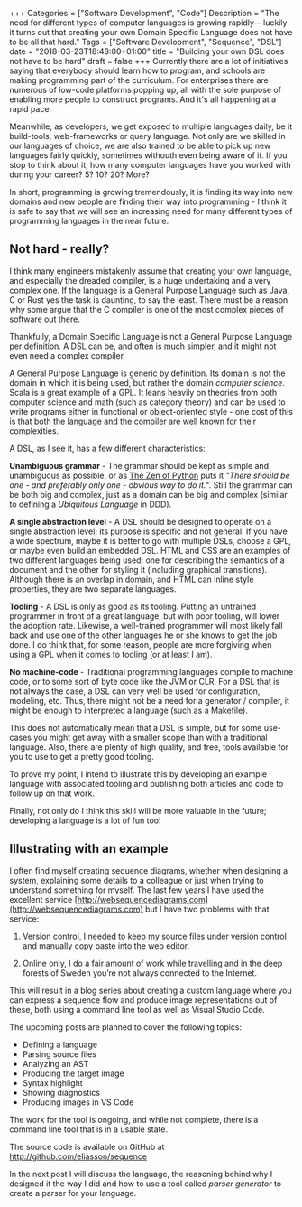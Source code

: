 +++
Categories = ["Software Development", "Code"]
Description = "The need for different types of computer languages is growing rapidly — luckily it turns out that creating your own Domain Specific Language does not have to be all that hard."
Tags = ["Software Development", "Sequence", "DSL"]
date = "2018-03-23T18:48:00+01:00"
title = "Building your own DSL does not have to be hard"
draft = false
+++
Currently there are a lot of initiatives saying that everybody should learn how to program, and schools are making programming part of the curriculum. For enterprises there are numerous of low-code platforms popping up, all with the sole purpose of enabling more people to construct programs. And it's all happening at a rapid pace.

Meanwhile, as developers, we get exposed to multiple languages daily, be it build-tools, web-frameworks or query language. Not only are we skilled in our languages of choice, we are also trained to be able to pick up new languages fairly quickly, sometimes withouth even being aware of it. If you stop to think about it, how many computer languages have you worked with during your career? 5? 10? 20? More?

In short, programming is growing tremendously, it is finding its way into new domains and new people are finding their way into programming - I think it is safe to say that we will see an increasing need for many different types of programming languages in the near future.


## Not hard - really?

I think many engineers mistakenly assume that creating your own language, and especially the dreaded compiler, is a huge undertaking and a very complex one. If the language is a General Purpose Language such as Java, C or Rust yes the task is daunting, to say the least. There must be a reason why some argue that the C compiler is one of the most complex pieces of software out there.

Thankfully, a Domain Specific Language is not a General Purpose Language per definition. A DSL can be, and often is much simpler, and it might not even need a complex compiler.

A General Purpose Language is generic by definition. Its domain is not the domain in which it is being used, but rather the domain _computer science_. Scala is a great example of a GPL. It leans heavily on theories from both computer science and math (such as category theory) and can be used to write programs either in functional or object-oriented style - one cost of this is that both the language and the compiler are well known for their complexities.

A DSL, as I see it, has a few different characteristics:

**Unambiguous grammar** - The grammar should be kept as simple and unambiguous as possible, or as [The Zen of Python](https://www.python.org/dev/peps/pep-0020/) puts it _"There should be one - and preferably only one - obvious way to do it."_. Still the grammar can be both big and complex, just as a domain can be big and complex (similar to defining a _Ubiquitous Language_ in DDD).

**A single abstraction level** - A DSL should be designed to operate on a single abstraction level; its purpose is specific and not general. If you have a wide spectrum, maybe it is better to go with multiple DSLs, choose a GPL, or maybe even build an embedded DSL. HTML and CSS are an examples of two different languages being used; one for describing the semantics of a document and the other for styling it (including graphical transitions). Although there is an overlap in domain, and HTML can inline style properties, they are two separate languages.

**Tooling** - A DSL is only as good as its tooling. Putting an untrained programmer in front of a great language, but with poor tooling, will lower the adoption rate. Likewise, a well-trained programmer will most likely fall back and use one of the other languages he or she knows to get the job done. I do think that, for some reason, people are more forgiving when using a GPL when it comes to tooling (or at least I am).

**No machine-code** - Traditional programming languages compile to machine code, or to some sort of byte code like the JVM or CLR. For a DSL that is not always the case, a DSL can very well be used for configuration, modeling, etc. Thus, there might not be a need for a generator / compiler, it might be enough to interpreted a language (such as a Makefile).

This does not automatically mean that a DSL is simple, but for some use-cases you might get away with a smaller scope than with a traditional language. Also, there are plenty of high quality, and free, tools available for you to use to get a pretty good tooling.

To prove my point, I intend to illustrate this by developing an example language with associated tooling and publishing both articles and code to follow up on that work.

Finally, not only do I think this skill will be more valuable in the future; developing a language is a lot of fun too!


## Illustrating with an example

I often find myself creating sequence diagrams, whether when designing a system, explaining some details to a colleague or just when trying to understand something for myself. The last few years I have used the excellent service [http://websequencediagrams.com](http://websequencediagrams.com) but I have two problems with that service:

1) Version control, I needed to keep my source files under version control and manually copy paste into the web editor.

2) Online only, I do a fair amount of work while travelling and in the deep forests of Sweden you’re not always connected to the Internet.

This will result in a blog series about creating a custom language where you can express a sequence flow and produce image representations out of these, both using a command line tool as well as Visual Studio Code.

The upcoming posts are planned to cover the following topics:

* Defining a language
* Parsing source files
* Analyzing an AST
* Producing the target image
* Syntax highlight
* Showing diagnostics
* Producing images in VS Code

The work for the tool is ongoing, and while not complete, there is a command line tool that is in a usable state.

The source code is available on GitHub at http://github.com/eliasson/sequence

In the next post I will discuss the language, the reasoning behind why I designed it the way I did and how to use a tool called _parser generator_ to create a parser for your language.